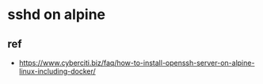 # sshd on alpine

## ref

- https://www.cyberciti.biz/faq/how-to-install-openssh-server-on-alpine-linux-including-docker/
